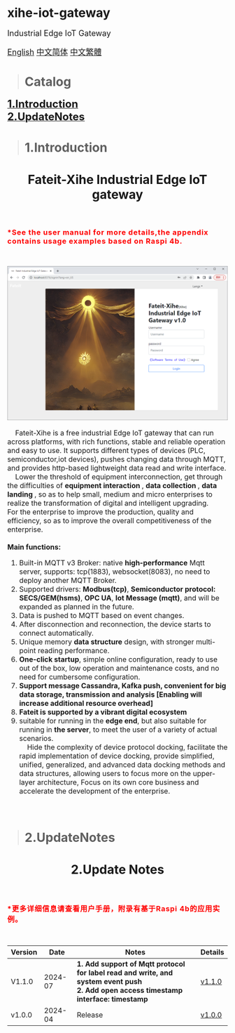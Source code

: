 # xihe-iot-gateway

<div style="font-size:18px;">
Industrial Edge IoT Gateway

[English](./README.md) [中文简体](./README_zh_CN.md) [中文繁體](./README_zh_TW.md) 

</div>

>### <h1>Catalog</h1>

[<b style="font-size:24px;">1.Introduction</b>](#<h1>1.Introduction</h1>)    
[<b style="font-size:24px;">2.UpdateNotes</b>](#<h1>2.UpdateNotes</h1>)   

>### <h1>1.Introduction</h1>

<center><h1><b>Fateit-Xihe Industrial Edge IoT gateway</b></h1></center><br>

<h3 style="color:red;letter-spacing: 1px;">*See the <b>user manual</b> for more details,the appendix contains usage examples based on Raspi 4b.</h3><br> 

![avatar](images/main-en_US.png)
<div style="font-size:16px;">

&nbsp;&nbsp;&nbsp;&nbsp;Fateit-Xihe is a free industrial Edge IoT gateway that can run across platforms, with rich functions, stable and reliable operation and easy to use. It supports different types of devices (PLC, semiconductor,iot devices), pushes changing data through MQTT, and provides http-based lightweight data read and write interface.<br>
&nbsp;&nbsp;&nbsp;&nbsp;Lower the threshold of equipment interconnection, get through the difficulties of <b> equipment interaction </b>, <b> data collection </b>, <b> data landing </b>, so as to help small, medium and micro enterprises to realize the transformation of digital and intelligent upgrading.<br> For the enterprise to improve the production, quality and efficiency, so as to improve the overall competitiveness of the enterprise.<br>\
<b>Main functions:</b><br>
1. Built-in MQTT v3 Broker: native <b>high-performance</b> Mqtt server, supports: tcp(1883), websocket(8083), no need to deploy another MQTT Broker. <br>
2. Supported drivers: <b>Modbus(tcp)</b>, <b>Semiconductor protocol: SECS/GEM(hsms)</b>, <b>OPC UA</b>, <b>Iot Message (mqtt)</b>, and will be expanded as planned in the future. <br>
3. Data is pushed to MQTT based on event changes. <br>
4. After disconnection and reconnection, the device starts to connect automatically. <br>
5. Unique memory <b>data structure</b> design, with stronger multi-point reading performance. <br>
6. <b>One-click startup</b>, simple online configuration, ready to use out of the box, low operation and maintenance costs, and no need for cumbersome configuration. <br>
7. <b>Support message Cassandra, Kafka push, convenient for big data storage, transmission and analysis [Enabling will increase additional resource overhead]</b><br>
8. <b>Fateit is supported by a vibrant digital ecosystem</b><br>
9. suitable for running in the <b>edge end</b>, but also suitable for running in <b>the server</b>, to meet the user of a variety of actual scenarios.<br>
&nbsp;&nbsp;&nbsp;&nbsp;Hide the complexity of device protocol docking, facilitate the rapid implementation of device docking, provide simplified, unified, generalized, and advanced data docking methods and data structures, allowing users to focus more on the upper-layer architecture, Focus on its own core business and accelerate the development of the enterprise. <br><br><br>

</div>



>### <h1>2.UpdateNotes</h1>


<center><h1><b>2.Update Notes</b></h1></center><br>

<h3 style="color:red;letter-spacing: 1px;">*更多详细信息请查看<b>用户手册</b>，附录有基于Raspi 4b的应用实例。</h3><br>
<div style="font-size:16px;">

|Version|Date|Notes|Details
|-|-|-|-
| V1.1.0  |2024-07| <b> 1. Add support of Mqtt protocol for label read and write, and system event push <br> 2. Add open access timestamp interface: timestamp </b>|[v1.1.0](./manual/v1.1.0/README.md)
| v1.0.0  |2024-04| Release |[v1.0.0](./manual/v1.0.0/README.md)


</div>
